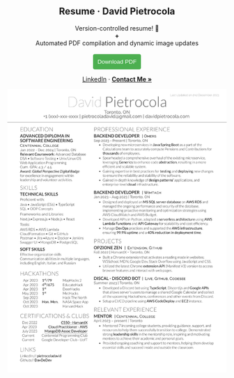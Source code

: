 <a name="readme-top"></a>

<div align="center">
<h2 align="center">Resume · David Pietrocola</h2>
  <p align="center">
    Version-controlled resume! 🚀<br>
  <strong>+</strong> <br>
   Automated PDF compilation and dynamic image updates
    <br />
    <br/>
    <a href="DavidPietrocola-resume.pdf" download>
  <button style="padding: 10px; background-color: #4CAF50; color: white; border: none; border-radius: 4px; cursor: pointer;">
    Download PDF
  </button>
</a>
<br>

<a href="">LinkedIn</a> ·
<a href="https://davidpietrocola.com/#contact"><strong>Contact Me »</strong></a>

  </p>
</div>

<p align="center">
  <img src="DavidPietrocola-resume.png" alt="DavidPietrocola-resume.png">
</p>
